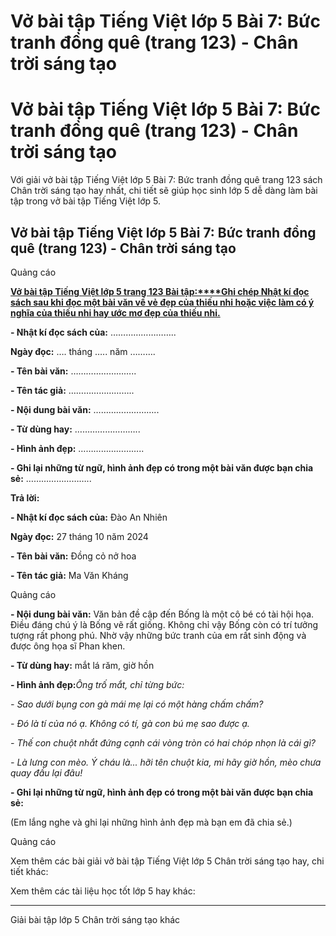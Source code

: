 # Vở bài tập Tiếng Việt lớp 5 Bài 7: Bức tranh đồng quê (trang 123) - Chân trời sáng tạo

# Vở bài tập Tiếng Việt lớp 5 Bài 7: Bức tranh đồng quê (trang 123) - Chân trời sáng tạo

Với giải vở bài tập Tiếng Việt lớp 5 Bài 7: Bức tranh đồng quê trang 123 sách Chân trời sáng tạo hay nhất, chi tiết sẽ giúp học sinh lớp 5 dễ dàng làm bài tập trong vở bài tập Tiếng Việt lớp 5.

## Vở bài tập Tiếng Việt lớp 5 Bài 7: Bức tranh đồng quê (trang 123) - Chân trời sáng tạo

Quảng cáo

[**Vở bài tập Tiếng Việt lớp 5 trang 123 Bài tập:****Ghi chép Nhật kí đọc sách sau khi đọc một bài văn về vẻ đẹp của thiếu nhi hoặc việc làm có ý nghĩa của thiếu nhi hay ước mơ đẹp của thiếu nhi.**](https://vietjack.com/vbt-tieng-viet-5-ct/ghi-chep-nhat-ki-doc-sach-sau-khi-doc-mot-bai-van-ve-ve-vm.jsp)

**\- Nhật kí đọc sách của:** ……………………..

**Ngày đọc:** …. tháng ….. năm ……….

**\- Tên bài văn:** ……………………..

**\- Tên tác giả:** ……………………..

**\- Nội dung bài văn:** ……………………..

**\- Từ dùng hay:** ……………………..

**\- Hình ảnh đẹp:** ……………………..

**\- Ghi lại những từ ngữ, hình ảnh đẹp có trong một bài văn được bạn chia sẻ:** ……………………..

**Trả lời:**

**\- Nhật kí đọc sách của:** Đào An Nhiên

**Ngày đọc:** 27 tháng 10 năm 2024

**\- Tên bài văn:** Đồng cỏ nở hoa

**\- Tên tác giả:** Ma Văn Kháng

Quảng cáo

**\- Nội dung bài văn:** Văn bản đề cập đến Bống là một cô bé có tài hội họa. Điều đáng chú ý là Bống vẽ rất giống. Không chỉ vậy Bống còn có trí tưởng tượng rất phong phú. Nhờ vậy những bức tranh của em rất sinh động và được ông họa sĩ Phan khen.

**\- Từ dùng hay:** mắt lá răm, giờ hồn

**\- Hình ảnh đẹp:**_Ông trố mắt, chỉ từng bức:_

_\- Sao dưới bụng con gà mái mẹ lại có một hàng chấm chấm?_

_\- Đó là tí của nó ạ. Không có tí, gà con bú mẹ sao được ạ._

_\- Thế con chuột nhắt đứng cạnh cái vòng tròn có hai chóp nhọn là cái gì?_

_\- Là lưng con mèo. Ý cháu là... hỡi tên chuột kia, mi hãy giờ hồn, mèo chưa quay đầu lại đâu!_

**\- Ghi lại những từ ngữ, hình ảnh đẹp có trong một bài văn được bạn chia sẻ:**

(Em lắng nghe và ghi lại những hình ảnh đẹp mà bạn em đã chia sẻ.)

Quảng cáo

Xem thêm các bài giải vở bài tập Tiếng Việt lớp 5 Chân trời sáng tạo hay, chi tiết khác:

Xem thêm các tài liệu học tốt lớp 5 hay khác:

* * *

Giải bài tập lớp 5 Chân trời sáng tạo khác
